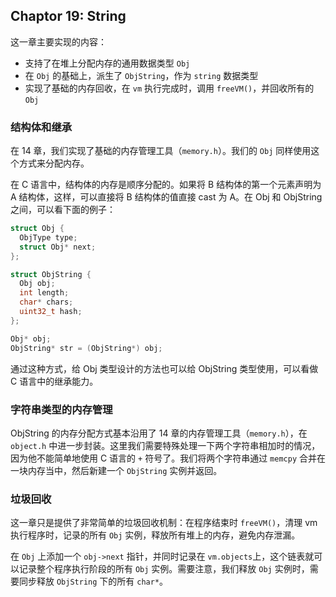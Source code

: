 ## Chaptor 19: String

这一章主要实现的内容：
- 支持了在堆上分配内存的通用数据类型 `Obj`
- 在 `Obj` 的基础上，派生了 `ObjString`，作为 `string` 数据类型
- 实现了基础的内存回收，在 `vm` 执行完成时，调用 `freeVM()`，并回收所有的 `Obj`

### 结构体和继承

在 14 章，我们实现了基础的内存管理工具（`memory.h`）。我们的 `Obj` 同样使用这个方式来分配内存。

在 C 语言中，结构体的内存是顺序分配的。如果将 B 结构体的第一个元素声明为 A 结构体，这样，可以直接将 B 结构体的值直接 cast 为 A。在 Obj 和 ObjString 之间，可以看下面的例子：

```c
struct Obj {
  ObjType type;
  struct Obj* next;
};

struct ObjString {
  Obj obj;
  int length;
  char* chars;
  uint32_t hash;
};

Obj* obj;
ObjString* str = (ObjString*) obj;
```

通过这种方式，给 Obj 类型设计的方法也可以给 ObjString 类型使用，可以看做 C 语言中的继承能力。

### 字符串类型的内存管理

ObjString 的内存分配方式基本沿用了 14 章的内存管理工具（`memory.h`），在 `object.h` 中进一步封装。这里我们需要特殊处理一下两个字符串相加时的情况，因为他不能简单地使用 C 语言的 `+` 符号了。我们将两个字符串通过 `memcpy` 合并在一块内存当中，然后新建一个 `ObjString` 实例并返回。

### 垃圾回收

这一章只是提供了非常简单的垃圾回收机制：在程序结束时 `freeVM()`，清理 vm 执行程序时，记录的所有 `Obj` 实例，释放所有堆上的内存，避免内存泄漏。

在 `Obj` 上添加一个 `obj->next` 指针，并同时记录在 `vm.objects`上，这个链表就可以记录整个程序执行阶段的所有 `Obj` 实例。需要注意，我们释放 `Obj` 实例时，需要同步释放 `ObjString` 下的所有 `char*`。
